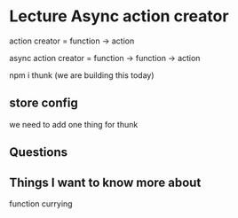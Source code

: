 # Lecture Async action creator

action creator = function -> action

async action creator = function -> function -> action

npm i thunk (we are building this today)

## store config

we need to add one thing for thunk

## Questions

## Things I want to know more about

function currying
